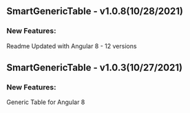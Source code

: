 ## SmartGenericTable - v1.0.8(10/28/2021)

### New Features:

Readme Updated with Angular 8 - 12 versions

## SmartGenericTable - v1.0.3(10/27/2021)

### New Features:

Generic Table for Angular 8
